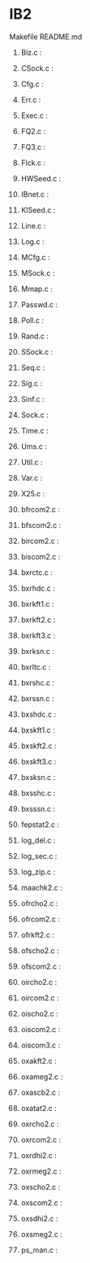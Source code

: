 # IB2

Makefile
README.md

01. Biz.c      :
02. CSock.c    :
03. Cfg.c      :
04. Err.c      :
05. Exec.c     :
06. FQ2.c      :
07. FQ3.c      :
08. Flck.c     :
09. HWSeed.c   :
10. IBnet.c    :
11. KISeed.c   :
12. Line.c     :
13. Log.c      :
14. MCfg.c     :
15. MSock.c    :
16. Mmap.c     :
17. Passwd.c   :
18. Poll.c     :
19. Rand.c     :
20. SSock.c    :
21. Seq.c      :
22. Sig.c      :
23. Sinf.c     :
24. Sock.c     :
25. Time.c     :
26. Ums.c      :
27. Util.c     :
28. Var.c      :
29. X25.c      :

01. bfrcom2.c  :
02. bfscom2.c  :
03. bircom2.c  :
04. biscom2.c  :
05. bxrctc.c   :
06. bxrhdc.c   :
07. bxrkft1.c  :
08. bxrkft2.c  :
09. bxrkft3.c  :
10. bxrksn.c   :
11. bxrltc.c   :
12. bxrshc.c   :
13. bxrssn.c   :
14. bxshdc.c   :
15. bxskft1.c  :
16. bxskft2.c  :
17. bxskft3.c  :
18. bxsksn.c   :
19. bxsshc.c   :
20. bxsssn.c   :
21. fepstat2.c :
22. log_del.c  :
23. log_sec.c  :
24. log_zip.c  :
25. maachk2.c  :
26. ofrcho2.c  :
27. ofrcom2.c  :
28. ofrkft2.c  :
29. ofscho2.c  :
30. ofscom2.c  :
31. oircho2.c  :
32. oircom2.c  :
33. oischo2.c  :
34. oiscom2.c  :
35. oiscom3.c  :
36. oxakft2.c  :
37. oxameg2.c  :
38. oxascb2.c  :
39. oxatat2.c  :
40. oxrcho2.c  :
41. oxrcom2.c  :
42. oxrdhi2.c  :
43. oxrmeg2.c  :
44. oxscho2.c  :
45. oxscom2.c  :
46. oxsdhi2.c  :
47. oxsmeg2.c  :
48. ps_man.c   :
